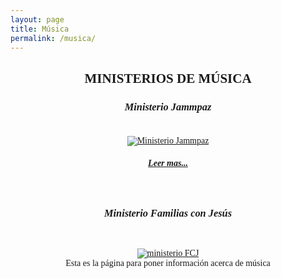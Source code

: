 ```yaml
---
layout: page
title: Música
permalink: /musica/
---
```

<FONT FACE="roman">
<center>
<h2>MINISTERIOS DE MÚSICA</h2>

<h3><i><center>Ministerio Jammpaz  </center></i><br></h3>
<a href="/musica/Ministerio_Jammpaz"><img src="/assets/img/J1.jpg" alt="Ministerio Jammpaz"></a>
<br>
<a href="/musica/Ministerio_Jammpaz"><i><h5>Leer mas...</h5></i><br></a>
  
  



<h3><i>Ministerio Familias con Jesús</i><br></h3>

<br>

<a href="/musica/MinisterioFCJ"><img src="/assets/img/FCJ.jpg" alt="ministerio FCJ"></a>
<br>
Esta es la página para poner información acerca de música



</center>
</FONT>


